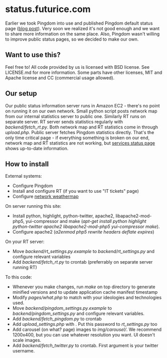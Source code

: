 status.futurice.com
===================

Earlier we took Pingdom into use and published Pingdom default status page ([blog 
post](http://blog.futurice.com/public-performance-and-uptime-information)). Very soon we realized it's 
not good enough and we want to share more information on the same place. Also, Pingdom wasn't willing to 
improve public status pages, so we decided to make our own.

Want to use this?
-----------------

Feel free to! All code provided by us is licensed with BSD license. See 
LICENSE.md for more information. Some parts have other licenses, MIT and
Apache license and CC (commercial usage allowed). 

Our setup
---------

Our public status information server runs in Amazon EC2 - there's no point on running it on our own 
network. Small python script posts network map from our internal statistics server to public one. 
Similarly RT runs on separate server. RT server sends statistics regularly with *backend/fetch_rt.py*. 
Both network map and RT statistics come in through *upload.php*. Public server fetches Pingdom statistics 
directly. That's the only time critical page - if everything something is broken on our end, network map 
and RT statistics are not working, but [services status page](http://status.futurice.com/page/services) 
shows up-to-date information.

How to install
--------------

External systems:

* Configure Pingdom
* Install and configure RT (if you want to use "IT tickets" page)
* Configure [network weathermap](http://www.network-weathermap.com/)

On server running this site:

* Install python, highlight, python-twitter, apache2, libapache2-mod-php5, yui-compressor and make (*apt-get install python highlight python-twitter apache2 libapache2-mod-php5 yui-compressor make*).
* Configure apache2 (*a2enmod php5 rewrite headers deflate expires*)

On your RT server:

* Move *backend/rt_settings.py.example* to *backend/rt_settings.py* and configure relevant variables
* Add *backend/fetch_rt.py* to crontab (preferrably on separate server running RT)

To this code:

* Whenever you make changes, run *make* on top directory to generate minified versions and to update application cache manifest timestamp
* Modify *pages/what.php* to match with your ideologies and technologies used.
* Move *backend/pingdom_settings.py.example* to *backend/pingdom_settings.py* and configure relevant variables.
* Add *backend/fetch_pingdom.py* to crontab
* Add *upload_settings.php* with <?$password="some_randomly_generated_password";?>. Put this password to *rt_settings.py* too
* Add carousel (on what? page) images to *img/carousel/*. We recommend 1200x400, but you can use whatever resolution you want. UI doesn't scale images.
* Add *backend/fetch_twitter.py* to crontab. First argument is your twitter username.

